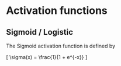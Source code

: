 # Activation functions

## Sigmoid / Logistic

The Sigmoid activation function is defined by

\[
  \sigma(x) = \frac{1}{1 + e^{-x}}
\]
